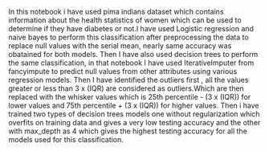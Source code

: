 In this notebook i have used pima indians dataset which contains information about the health statistics of women which can be used to determine if they have diabetes 
or not.I have used Logistic regression and naive bayes to perform this classification after preprocessing the data to replace null values with the serial mean, nearly same accuracy was obatained for both models.
Then I have also used decision trees to perform the same classification, in that notebook I have used IterativeImputer from fancyimpute to predict null values from other attributes using various regression models. Then I have identified the outliers first , all the values greater or less than 3 x (IQR)  are considered as outliers.Which are then replaced with the whisker values which is 25th percentile - (3 x (IQR)) for lower values and 75th percentile + (3 x (IQR)) for higher values.
Then i have trained two types of decision trees models one without regularization which overfits on training data and gives a very low testing accuracy and the other with max_depth as 4 which gives the highest testing accuracy for all the models used for this classification.
